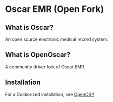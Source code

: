 # Oscar EMR (Open Fork)

## What is Oscar?

An open source electronic medical record system.

## What is OpenOscar?

A community driver fork of Oscar EMR.

## Installation

For a Dockerized installation, see [OpenOSP](https://github.com/open-osp/open-osp)